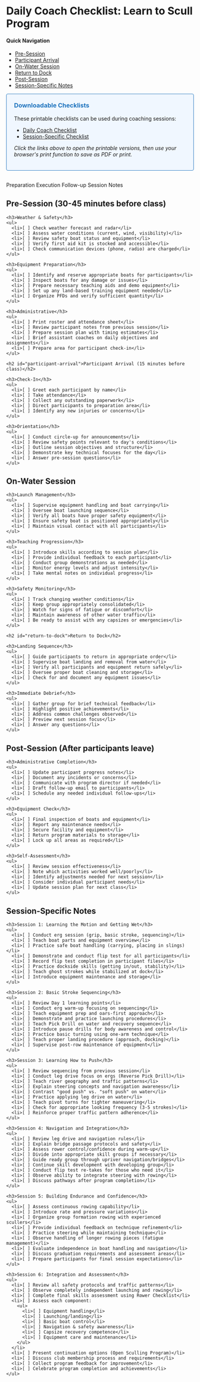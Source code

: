 # Daily Coach Checklist: Learn to Scull Program

<div class="page-toc">
  <h4>Quick Navigation</h4>
  <ul>
    <li><a href="#pre-session">Pre-Session</a></li>
    <li><a href="#participant-arrival">Participant Arrival</a></li>
    <li><a href="#on-water-session">On-Water Session</a></li>
    <li><a href="#return-to-dock">Return to Dock</a></li>
    <li><a href="#post-session">Post-Session</a></li>
    <li><a href="#session-specific-notes">Session-Specific Notes</a></li>
  </ul>
</div>

<div class="pdf-downloads" style="background-color: #f0f7ff; padding: 20px; margin-bottom: 30px; border-radius: 4px; border: 1px solid #1E73BE;">
  <h3 style="margin-top: 0; color: #1E73BE;">Downloadable Checklists</h3>
  <p>These printable checklists can be used during coaching sessions:</p>
  <ul>
    <li><a href="{{ site.baseurl }}/assets/pdf/daily_coach_checklist.html" target="_blank" class="cta-button">Daily Coach Checklist</a></li>
    <li><a href="{{ site.baseurl }}/assets/pdf/session_specific_checklist.html" target="_blank" class="cta-button">Session-Specific Checklist</a></li>
  </ul>
  <p><em>Click the links above to open the printable versions, then use your browser's print function to save as PDF or print.</em></p>
</div>

<div class="tab-container">
  <div class="tab-nav">
    <a class="tab-link" data-tab="preparation-tab">Preparation</a>
    <a class="tab-link" data-tab="execution-tab">Execution</a>
    <a class="tab-link" data-tab="followup-tab">Follow-up</a>
    <a class="tab-link" data-tab="session-tab">Session Notes</a>
  </div>
  
  <div id="preparation-tab" class="tab-content">
    <h2 id="pre-session">Pre-Session (30-45 minutes before class)</h2>

    <h3>Weather & Safety</h3>
    <ul>
      <li>[ ] Check weather forecast and radar</li>
      <li>[ ] Assess water conditions (current, wind, visibility)</li>
      <li>[ ] Review safety boat status and equipment</li>
      <li>[ ] Verify first aid kit is stocked and accessible</li>
      <li>[ ] Check communication devices (phone, radio) are charged</li>
    </ul>

    <h3>Equipment Preparation</h3>
    <ul>
      <li>[ ] Identify and reserve appropriate boats for participants</li>
      <li>[ ] Inspect boats for any damage or issues</li>
      <li>[ ] Prepare necessary teaching aids and demo equipment</li>
      <li>[ ] Set up any land-based training equipment needed</li>
      <li>[ ] Organize PFDs and verify sufficient quantity</li>
    </ul>

    <h3>Administrative</h3>
    <ul>
      <li>[ ] Print roster and attendance sheet</li>
      <li>[ ] Review participant notes from previous session</li>
      <li>[ ] Prepare session plan with timing estimates</li>
      <li>[ ] Brief assistant coaches on daily objectives and assignments</li>
      <li>[ ] Prepare area for participant check-in</li>
    </ul>

    <h2 id="participant-arrival">Participant Arrival (15 minutes before class)</h2>

    <h3>Check-In</h3>
    <ul>
      <li>[ ] Greet each participant by name</li>
      <li>[ ] Take attendance</li>
      <li>[ ] Collect any outstanding paperwork</li>
      <li>[ ] Direct participants to preparation area</li>
      <li>[ ] Identify any new injuries or concerns</li>
    </ul>

    <h3>Orientation</h3>
    <ul>
      <li>[ ] Conduct circle-up for announcements</li>
      <li>[ ] Review safety points relevant to day's conditions</li>
      <li>[ ] Outline session objectives and structure</li>
      <li>[ ] Demonstrate key technical focuses for the day</li>
      <li>[ ] Answer pre-session questions</li>
    </ul>
  </div>
  
  <div id="execution-tab" class="tab-content">
    <h2 id="on-water-session">On-Water Session</h2>

    <h3>Launch Management</h3>
    <ul>
      <li>[ ] Supervise equipment handling and boat carrying</li>
      <li>[ ] Oversee boat launching sequence</li>
      <li>[ ] Verify all boats have proper safety equipment</li>
      <li>[ ] Ensure safety boat is positioned appropriately</li>
      <li>[ ] Maintain visual contact with all participants</li>
    </ul>

    <h3>Teaching Progression</h3>
    <ul>
      <li>[ ] Introduce skills according to session plan</li>
      <li>[ ] Provide individual feedback to each participant</li>
      <li>[ ] Conduct group demonstrations as needed</li>
      <li>[ ] Monitor energy levels and adjust intensity</li>
      <li>[ ] Take mental notes on individual progress</li>
    </ul>

    <h3>Safety Monitoring</h3>
    <ul>
      <li>[ ] Track changing weather conditions</li>
      <li>[ ] Keep group appropriately consolidated</li>
      <li>[ ] Watch for signs of fatigue or discomfort</li>
      <li>[ ] Maintain awareness of other water traffic</li>
      <li>[ ] Be ready to assist with any capsizes or emergencies</li>
    </ul>

    <h2 id="return-to-dock">Return to Dock</h2>

    <h3>Landing Sequence</h3>
    <ul>
      <li>[ ] Guide participants to return in appropriate order</li>
      <li>[ ] Supervise boat landing and removal from water</li>
      <li>[ ] Verify all participants and equipment return safely</li>
      <li>[ ] Oversee proper boat cleaning and storage</li>
      <li>[ ] Check for and document any equipment issues</li>
    </ul>

    <h3>Immediate Debrief</h3>
    <ul>
      <li>[ ] Gather group for brief technical feedback</li>
      <li>[ ] Highlight positive achievements</li>
      <li>[ ] Address common challenges observed</li>
      <li>[ ] Preview next session focus</li>
      <li>[ ] Answer any questions</li>
    </ul>
  </div>
  
  <div id="followup-tab" class="tab-content">
    <h2 id="post-session">Post-Session (After participants leave)</h2>

    <h3>Administrative Completion</h3>
    <ul>
      <li>[ ] Update participant progress notes</li>
      <li>[ ] Document any incidents or concerns</li>
      <li>[ ] Communicate with program director if needed</li>
      <li>[ ] Draft follow-up email to participants</li>
      <li>[ ] Schedule any needed individual follow-ups</li>
    </ul>

    <h3>Equipment Check</h3>
    <ul>
      <li>[ ] Final inspection of boats and equipment</li>
      <li>[ ] Report any maintenance needs</li>
      <li>[ ] Secure facility and equipment</li>
      <li>[ ] Return program materials to storage</li>
      <li>[ ] Lock up all areas as required</li>
    </ul>

    <h3>Self-Assessment</h3>
    <ul>
      <li>[ ] Review session effectiveness</li>
      <li>[ ] Note which activities worked well/poorly</li>
      <li>[ ] Identify adjustments needed for next session</li>
      <li>[ ] Consider individual participant needs</li>
      <li>[ ] Update session plan for next class</li>
    </ul>
  </div>
  
  <div id="session-tab" class="tab-content">
    <h2 id="session-specific-notes">Session-Specific Notes</h2>

    <h3>Session 1: Learning the Motion and Getting Wet</h3>
    <ul>
      <li>[ ] Conduct erg session (grip, basic stroke, sequencing)</li>
      <li>[ ] Teach boat parts and equipment overview</li>
      <li>[ ] Practice safe boat handling (carrying, placing in slings)</li>
      <li>[ ] Demonstrate and conduct flip test for all participants</li>
      <li>[ ] Record flip test completion in participant files</li>
      <li>[ ] Practice dockside skills (getting in/out, stability)</li>
      <li>[ ] Teach ghost strokes while stabilized at dock</li>
      <li>[ ] Introduce equipment maintenance and storage</li>
    </ul>

    <h3>Session 2: Basic Stroke Sequencing</h3>
    <ul>
      <li>[ ] Review Day 1 learning points</li>
      <li>[ ] Conduct erg warm-up focusing on sequencing</li>
      <li>[ ] Teach equipment prep and oars-first approach</li>
      <li>[ ] Demonstrate and practice launching procedures</li>
      <li>[ ] Teach Pick Drill on water and recovery sequence</li>
      <li>[ ] Introduce pause drills for body awareness and control</li>
      <li>[ ] Practice basic turning using one-arm technique</li>
      <li>[ ] Teach proper landing procedure (approach, docking)</li>
      <li>[ ] Supervise post-row maintenance of equipment</li>
    </ul>

    <h3>Session 3: Learning How to Push</h3>
    <ul>
      <li>[ ] Review sequencing from previous session</li>
      <li>[ ] Conduct leg drive focus on ergs (Reverse Pick Drill)</li>
      <li>[ ] Teach river geography and traffic patterns</li>
      <li>[ ] Explain steering concepts and navigation awareness</li>
      <li>[ ] Contrast "good push" vs. "soft push" on water</li>
      <li>[ ] Practice applying leg drive on water</li>
      <li>[ ] Teach pivot turns for tighter maneuvering</li>
      <li>[ ] Check for appropriate looking frequency (3-5 strokes)</li>
      <li>[ ] Reinforce proper traffic pattern adherence</li>
    </ul>

    <h3>Session 4: Navigation and Integration</h3>
    <ul>
      <li>[ ] Review leg drive and navigation rules</li>
      <li>[ ] Explain bridge passage protocols and safety</li>
      <li>[ ] Assess rower control/confidence during warm-up</li>
      <li>[ ] Divide into appropriate skill groups if necessary</li>
      <li>[ ] Guide ready group through upriver navigation/bridges</li>
      <li>[ ] Continue skill development with developing group</li>
      <li>[ ] Conduct flip test re-takes for those who need it</li>
      <li>[ ] Observe ability to integrate steering with rowing</li>
      <li>[ ] Discuss pathways after program completion</li>
    </ul>

    <h3>Session 5: Building Endurance and Confidence</h3>
    <ul>
      <li>[ ] Assess continuous rowing capability</li>
      <li>[ ] Introduce rate and pressure variations</li>
      <li>[ ] Organize group formation rowing with experienced scullers</li>
      <li>[ ] Provide individual feedback on technique refinement</li>
      <li>[ ] Practice steering while maintaining technique</li>
      <li>[ ] Observe handling of longer rowing pieces (fatigue management)</li>
      <li>[ ] Evaluate independence in boat handling and navigation</li>
      <li>[ ] Discuss graduation requirements and assessment areas</li>
      <li>[ ] Prepare participants for final session expectations</li>
    </ul>

    <h3>Session 6: Integration and Assessment</h3>
    <ul>
      <li>[ ] Review all safety protocols and traffic patterns</li>
      <li>[ ] Observe completely independent launching and rowing</li>
      <li>[ ] Complete final skills assessment using Rower Checklist</li>
      <li>[ ] Assess each component:
        <ul>
          <li>[ ] Equipment handling</li>
          <li>[ ] Launching/landing</li>
          <li>[ ] Basic boat control</li>
          <li>[ ] Navigation & safety awareness</li>
          <li>[ ] Capsize recovery competence</li>
          <li>[ ] Equipment care and maintenance</li>
        </ul>
      </li>
      <li>[ ] Present continuation options (Open Sculling Program)</li>
      <li>[ ] Discuss club membership process and requirements</li>
      <li>[ ] Collect program feedback for improvement</li>
      <li>[ ] Celebrate program completion and achievements</li>
    </ul>
  </div>
</div>